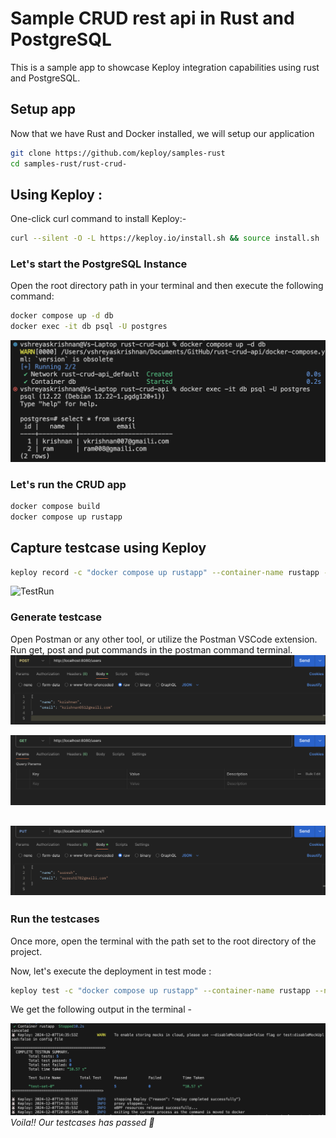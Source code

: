 # Sample CRUD rest api in Rust and PostgreSQL

This is a sample app to showcase Keploy integration capabilities using rust and PostgreSQL.

## Setup app
Now that we have Rust and Docker installed, we will setup our application

```bash
git clone https://github.com/keploy/samples-rust
cd samples-rust/rust-crud-
```
## Using Keploy :
One-click curl command to install Keploy:-
```zsh
curl --silent -O -L https://keploy.io/install.sh && source install.sh
```
### Let's start the PostgreSQL Instance
Open the root directory path in your terminal and then execute the following command:
```zsh
docker compose up -d db
docker exec -it db psql -U postgres
```
![database setup](image.png)
### Let's run the CRUD app
```zsh
docker compose build
docker compose up rustapp
```
## Capture testcase using Keploy

```bash
keploy record -c "docker compose up rustapp" --container-name rustapp --network-name keploy-network --debug --buildDelay 60
```
![TestRun](images/image2.png)

### Generate testcase

Open Postman or any other tool, or utilize the Postman VSCode extension. Run get, post and put commands in the postman command terminal.
![alt text](image-1.png)

![alt text](image-2.png)

![alt text](image-3.png)
---

### Run the testcases
Once more, open the terminal with the path set to the root directory of the project.

Now, let's execute the deployment in test mode :
```bash
keploy test -c "docker compose up rustapp" --container-name rustapp --network-name keploy-network --delay 10
```

We get the following output in the terminal -

![alt text](image-4.png)
*Voila!! Our testcases has passed 🌟*
